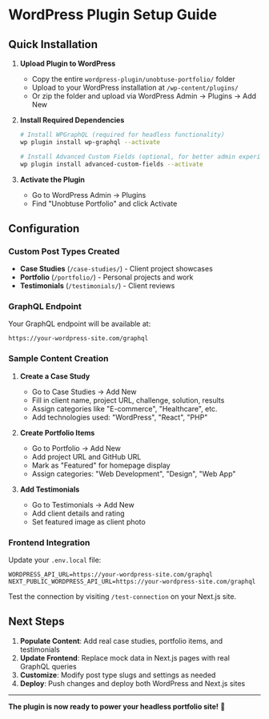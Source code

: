 # WordPress Plugin Setup Guide

## Quick Installation

1. **Upload Plugin to WordPress**
   - Copy the entire `wordpress-plugin/unobtuse-portfolio/` folder
   - Upload to your WordPress installation at `/wp-content/plugins/`
   - Or zip the folder and upload via WordPress Admin → Plugins → Add New

2. **Install Required Dependencies**
   ```bash
   # Install WPGraphQL (required for headless functionality)
   wp plugin install wp-graphql --activate
   
   # Install Advanced Custom Fields (optional, for better admin experience)
   wp plugin install advanced-custom-fields --activate
   ```

3. **Activate the Plugin**
   - Go to WordPress Admin → Plugins
   - Find "Unobtuse Portfolio" and click Activate

## Configuration

### Custom Post Types Created
- **Case Studies** (`/case-studies/`) - Client project showcases
- **Portfolio** (`/portfolio/`) - Personal projects and work
- **Testimonials** (`/testimonials/`) - Client reviews

### GraphQL Endpoint
Your GraphQL endpoint will be available at:
```
https://your-wordpress-site.com/graphql
```

### Sample Content Creation

1. **Create a Case Study**
   - Go to Case Studies → Add New
   - Fill in client name, project URL, challenge, solution, results
   - Assign categories like "E-commerce", "Healthcare", etc.
   - Add technologies used: "WordPress", "React", "PHP"

2. **Create Portfolio Items**
   - Go to Portfolio → Add New
   - Add project URL and GitHub URL
   - Mark as "Featured" for homepage display
   - Assign categories: "Web Development", "Design", "Web App"

3. **Add Testimonials**
   - Go to Testimonials → Add New
   - Add client details and rating
   - Set featured image as client photo

### Frontend Integration

Update your `.env.local` file:
```
WORDPRESS_API_URL=https://your-wordpress-site.com/graphql
NEXT_PUBLIC_WORDPRESS_API_URL=https://your-wordpress-site.com/graphql
```

Test the connection by visiting `/test-connection` on your Next.js site.

## Next Steps

1. **Populate Content**: Add real case studies, portfolio items, and testimonials
2. **Update Frontend**: Replace mock data in Next.js pages with real GraphQL queries
3. **Customize**: Modify post type slugs and settings as needed
4. **Deploy**: Push changes and deploy both WordPress and Next.js sites

---

**The plugin is now ready to power your headless portfolio site!** 🚀 